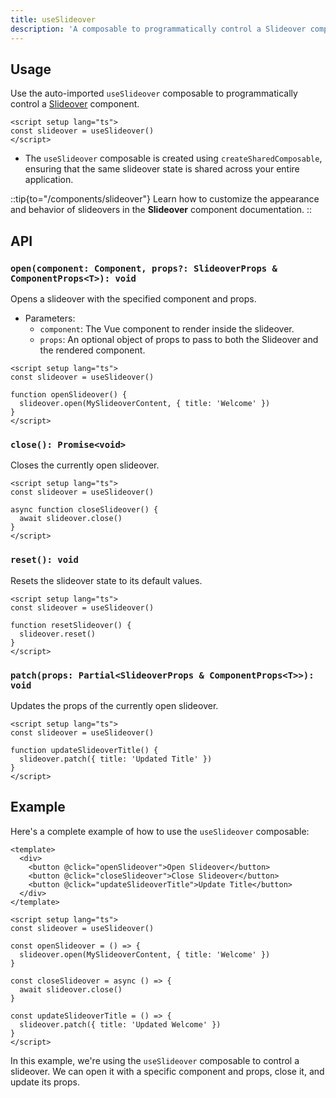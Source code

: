 ```yaml
---
title: useSlideover
description: 'A composable to programmatically control a Slideover component.'
---
```


## Usage

Use the auto-imported `useSlideover` composable to programmatically control a [Slideover](/components/slideover) component.

```vue
<script setup lang="ts">
const slideover = useSlideover()
</script>
```

- The `useSlideover` composable is created using `createSharedComposable`, ensuring that the same slideover state is shared across your entire application.

::tip{to="/components/slideover"}
Learn how to customize the appearance and behavior of slideovers in the **Slideover** component documentation.
::

## API

### `open(component: Component, props?: SlideoverProps & ComponentProps<T>): void`

Opens a slideover with the specified component and props.

- Parameters:
  - `component`: The Vue component to render inside the slideover.
  - `props`: An optional object of props to pass to both the Slideover and the rendered component.

````vue
<script setup lang="ts">
const slideover = useSlideover()

function openSlideover() {
  slideover.open(MySlideoverContent, { title: 'Welcome' })
}
</script>
````

### `close(): Promise<void>`

Closes the currently open slideover.

````vue
<script setup lang="ts">
const slideover = useSlideover()

async function closeSlideover() {
  await slideover.close()
}
</script>
````

### `reset(): void`

Resets the slideover state to its default values.

````vue
<script setup lang="ts">
const slideover = useSlideover()

function resetSlideover() {
  slideover.reset()
}
</script>
````

### `patch(props: Partial<SlideoverProps & ComponentProps<T>>): void`

Updates the props of the currently open slideover.

````vue
<script setup lang="ts">
const slideover = useSlideover()

function updateSlideoverTitle() {
  slideover.patch({ title: 'Updated Title' })
}
</script>
````

## Example

Here's a complete example of how to use the `useSlideover` composable:

````vue
<template>
  <div>
    <button @click="openSlideover">Open Slideover</button>
    <button @click="closeSlideover">Close Slideover</button>
    <button @click="updateSlideoverTitle">Update Title</button>
  </div>
</template>

<script setup lang="ts">
const slideover = useSlideover()

const openSlideover = () => {
  slideover.open(MySlideoverContent, { title: 'Welcome' })
}

const closeSlideover = async () => {
  await slideover.close()
}

const updateSlideoverTitle = () => {
  slideover.patch({ title: 'Updated Welcome' })
}
</script>
````

In this example, we're using the `useSlideover` composable to control a slideover. We can open it with a specific component and props, close it, and update its props.

